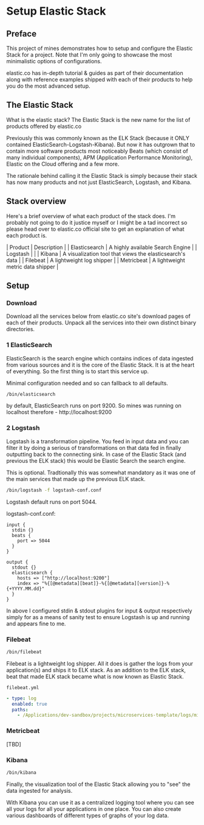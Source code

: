 # Setup Elastic Stack

## Preface

This project of mines demonstrates how to setup and configure the Elastic Stack for a project. Note that I'm only going to showcase the most minimalistic options of configurations. 

elastic.co has in-depth tutorial & guides as part of their documentation along with reference examples shipped with each of their products to help you do the most advanced setup.

## The Elastic Stack

What is the elastic stack? The Elastic Stack is the new name for the list of products offered by elastic.co

Previously this was commonly known as the ELK Stack (because it ONLY contained ElasticSearch-Logstash-Kibana). But now it has outgrown that to contain more software products most noticeably Beats (which consist of many individual components), APM (Application Performance Monitoring), Elastic on the Cloud offering and a few more. 

The rationale behind calling it the Elastic Stack is simply because their stack has now many products and not just ElasticSearch, Logstash, and Kibana.

## Stack overview

Here's a brief overview of what each product of the stack does. I'm probably not going to do it justice myself or I might be a tad incorrect so please head over to elastic.co official site to get an explanation of what each product is.

| Product | Description |
| Elasticsearch | A highly available Search Engine |
| Logstash | |
| Kibana | A visualization tool that views the elasticsearch's data |
| Filebeat | A lightweight log shipper |
| Metricbeat | A lightweight metric data shipper |

## Setup

### Download 
Download all the services below from elastic.co site's download pages of each of their products.
Unpack all the services into their own distinct binary directories.

### 1 ElasticSearch

ElasticSearch is the search engine which contains indices of data ingested from various sources and it is the core of the Elastic Stack. It is at the heart of everything. So the first thing is to start this service up.

Minimal configuration needed and so can fallback to all defaults.

```bash
/bin/elasticsearch
```

by default, ElasticSearch runs on port 9200. So mines was running on localhost therefore - http://localhost:9200

### 2 Logstash

Logstash is a transformation pipeline. You feed in input data and you can filter it by doing a serious of transformations on that data fed in finally outputting back to the connecting sink. In case of the Elastic Stack (and previous the ELK stack) this would be Elastic Search the search engine.

This is optional. Tradtionally this was somewhat mandatory as it was one of the main services that made up the previous ELK stack.

```bash
/bin/logstash -f logstash-conf.conf
```

Logstash default runs on port 5044.

logstash-conf.conf:

```
input {
  stdin {}
  beats {
    port => 5044
  }
}

output {
  stdout {}
  elasticsearch {
    hosts => ["http://localhost:9200"]
    index => "%{[@metadata][beat]}-%{[@metadata][version]}-%{+YYYY.MM.dd}"
  }
}
```

In above I configured stdin & stdout plugins for input & output respectively simply for as a means of sanity test to ensure Logstash is up and running and appears fine to me. 

### Filebeat

```bash
/bin/filebeat
```

Filebeat is a lightweight log shipper. All it does is gather the logs from your application(s) and ships it to ELK stack. As an addition to the ELK stack, beat that made ELK stack became what is now known as Elastic Stack.

`filebeat.yml`

```yaml
- type: log
  enabled: true
  paths:
    - /Applications/dev-sandbox/projects/microservices-template/logs/microservice-template*.log
```

### Metricbeat

[TBD]

### Kibana

```bash
/bin/kibana
```

Finally, the visualization tool of the Elastic Stack allowing you to "see" the data ingested for analysis. 

With Kibana you can use it as a centralized logging tool where you can see all your logs for all your applications in one place.
You can also create various dashboards of different types of graphs of your log data.

